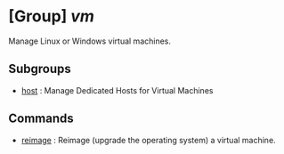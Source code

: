 # [Group] _vm_

Manage Linux or Windows virtual machines.

## Subgroups

- [host](/Commands/vm/host/readme.md)
: Manage Dedicated Hosts for Virtual Machines

## Commands

- [reimage](/Commands/vm/_reimage.md)
: Reimage (upgrade the operating system) a virtual machine.
